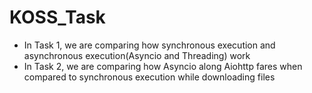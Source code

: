 # KOSS_Task

* In Task 1, we are comparing how synchronous execution and asynchronous execution(Asyncio and Threading) work
* In Task 2, we are comparing how Asyncio along Aiohttp fares when compared to synchronous execution while downloading files
